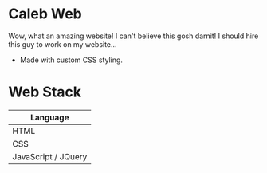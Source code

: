 # Caleb Web

Wow, what an amazing website! I can't believe this gosh darnit! I should hire this guy to work on my website...

- Made with custom CSS styling.

# Web Stack

| Language |
| ------ |
| HTML |
| CSS |
| JavaScript / JQuery |

